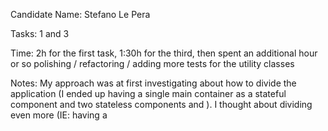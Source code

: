 Candidate Name: Stefano Le Pera

Tasks: 1 and 3

Time: 2h for the first task, 1:30h for the third, then spent an additional hour or so polishing / refactoring / adding more tests for the utility classes

Notes:
My approach was at first investigating about how to divide the application (I ended up having a single main container <AppContainer/> as a stateful component and two stateless components <Chart/> and <Table/>).
I thought about dividing even more (IE: having a <Title> component for the h2 title for both the stateless components) but it was a bit of an overkill given the task.
On a much more complex application I think is useful to procede with an atomic design having small and reusable presentational components.
I've then added the Axios library for the API call (which I like way more than fetch) and put that on the componentDidMount of the <AppContainer/> to set the state of the application.
In a real world example that uses Redux, that should live in a Thunk or another MiddleWare (redux-saga, redux-observable, etc).
When everything was working I added some basic tests for the views with Enzyme.
I've added some simple styling to make the table look a bit better (never used styled components before unfortunately, eager to explore them as soon as possible).
I've then worked on the energy usage estimation and created the two utility classes (that is when I added moment as a dependancy). I've never worked on estimations before so I hope my approach was correct.
I've then started to add some tests for those classes and did some refactor / small improvements like adding a basic error handling for the data fetch (and rendering a loading / error in the <AppContainer/>) or formatting the dates in a more readable way for both <Chart/> and <Table/>
